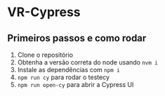 # VR-Cypress

## Primeiros passos e como rodar

1. Clone o repositório
2. Obtenha a versão correta do node usando `nvm i`
3. Instale as dependências com `npm i`
4. `npm run cy` para rodar o testecy
5. `npm run open-cy` para abrir a Cypress UI